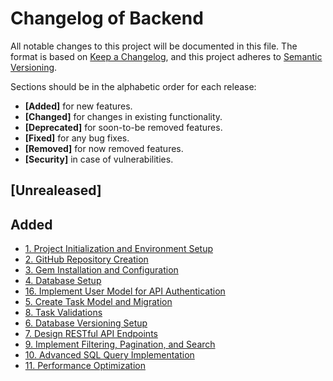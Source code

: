 # Changelog of Backend

All notable changes to this project will be documented in this file. The format is based on [Keep a Changelog](https://keepachangelog.com/en/1.0.0/),
and this project adheres to [Semantic Versioning](https://semver.org/spec/v2.0.0.html).

Sections should be in the alphabetic order for each release:

- **[Added]** for new features.
- **[Changed]** for changes in existing functionality.
- **[Deprecated]** for soon-to-be removed features.
- **[Fixed]** for any bug fixes.
- **[Removed]** for now removed features.
- **[Security]** in case of vulnerabilities.

## [Unrealeased]

## Added

- [1. Project Initialization and Environment Setup](https://trello.com/c/XXpzhbMR/1-1-project-initialization-and-environment-setup)
- [2. GitHub Repository Creation](https://trello.com/c/vgHilzOD/3-2-github-repository-creation)
- [3. Gem Installation and Configuration](https://trello.com/c/CMYbiv9J/2-3-gem-installation-and-configuration)
- [4. Database Setup](https://trello.com/c/0jMOW919/4-4-database-setup)
- [16. Implement User Model for API Authentication](https://trello.com/c/8hMt0TyS/16-16-implement-user-model-for-api-authentication)
- [5. Create Task Model and Migration](https://trello.com/c/ucmsH1zD/5-5-create-task-model-and-migration)
- [8. Task Validations](https://trello.com/c/ovKAfU6u/8-8-task-validations)
- [6. Database Versioning Setup](https://trello.com/c/ArYpaQCN/6-6-database-versioning-setup)
- [7. Design RESTful API Endpoints](https://trello.com/c/YLaVlIKC/7-7-design-restful-api-endpoints)
- [9. Implement Filtering, Pagination, and Search](https://trello.com/c/aYBZtLif/9-9-implement-filtering-pagination-and-search)
- [10. Advanced SQL Query Implementation](https://trello.com/c/dRm5uvtQ/10-10-advanced-sql-query-implementation)
- [11. Performance Optimization](https://trello.com/c/2A4yJVEL/11-11-performance-optimization)
